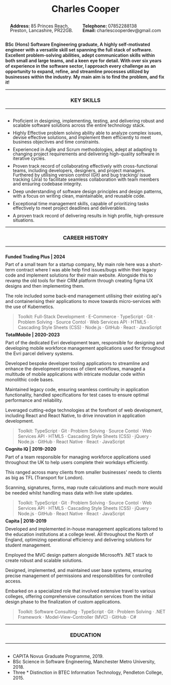 <h1 style="text-align:center; line-height: 1">Charles Cooper</h1>
<div style="display: flex; width: 100%; justify-content: space-around;">
<p style="line-height: 1"><b>Address: </b>85 Princes Reach,<br> Preston, Lancashire, PR22GB.</p>

<p style="line-height: 1; text-align:start;"><b>Telephone: </b>07852288138<br><b>Email: </b>charlescooperdev@gmail.com</p>
</div>

<p style="font-weight: 600; ">BSc (Hons) Software Engineering graduate, A highly self-motivated engineer with a versatile skill set spanning the full stack of software. Excellent problem-solving abilities, adept communication skills within both small and large teams, and a keen eye for detail. With over six years of experience in the software sector, I approach every challenge as an opportunity to expand, refine, and streamline processes utilized by businesses within the industry. My main aim is to find the problem, and fix it!<p>

<div style="border-bottom: 1px solid black; border-top: 1px solid black">
<h3 style="text-align:center;">KEY SKILLS</h3>
</div>
<br>
<ul >
<li style="line-height: 1; margin-bottom: 10px">Proficient in designing, implementing, testing, and delivering robust and scalable software solutions across the entire technology stack.</li>
<li style="line-height: 1; margin-bottom: 10px">Highly Effective problem solving ability able to analyze complex issues, devise effective solutions, and implement them efficiently to meet business objectives and time constraints.</li>
<li style="line-height: 1; margin-bottom: 10px">Experienced in Agile and Scrum methodologies, adept at adapting to changing project requirements and delivering high-quality software in iterative cycles.</li>
<li style="line-height: 1; margin-bottom: 10px">Proven track record of collaborating effectively with cross-functional teams, including developers, designers, and project managers. Furthered by utilising version control (Git) and bug tracking/ issue tracking (Jira) to facilitate seamless collaboration with team members and ensuring codebase integrity.</li>
<li style="line-height: 1; margin-bottom: 10px">Deep understanding of software design principles and design patterns, with a focus on writing clean, maintainable, and reusable code.</li>
<li style="line-height: 1; margin-bottom: 10px">Exceptional time management skills, capable of prioritizing tasks effectively to meet project deadlines and deliverables.</li>
<li style="line-height: 1; margin-bottom: 10px">A proven track record of delivering results in high profile, high-pressure situations.</li>
</ul>

<div style="border-bottom: 1px solid black; border-top: 1px solid black">
<h3 style="text-align:center;">CAREER HISTORY</h3>
</div>
<br>

<p style="line-height: 0.2"><b>Funded Trading Plus | 2024</b></p>

Part of a small team for a startup company, My main role here was a short-term contract where I was able help find issues/bugs within their legacy code and implement solutions for their main website. Alongside this to revamp the old tools for their CRM platform through creating figma UX designs and then implementing them.

The role included some back-end management utilising their existing api's and containerising their applications to move towards micro-services with the use of Kubernetics.

> Toolkit: Full-Stack Development · E-Commerce · TypeScript · Git · Problem Solving · Source Contol · Web Services API · HTML5 · Cascading Style Sheets (CSS) · Node.js · GitHub · React · JavaScript

<p style="line-height: 0.2"><b>TotalMobile | 2020-2023</b></p>

Part of the dedicated Evri development team, responsible for designing and developing mobile workforce management applications used for throughout the Evri parcel delivery systems.

Developed bespoke developer tooling applications to streamline and enhance the development process of client workflows, managed a multitude of mobile applications with intricate modular code within monolithic code bases.

Maintained legacy code, ensuring seamless continuity in application functionality, handled specifications for test cases to ensure optimal performance and reliability.

Leveraged cutting-edge technologies at the forefront of web development, including React and React Native, to drive innovation in application development.

> Toolkit: TypeScript · Git · Problem Solving · Source Contol · Web Services API · HTML5 · Cascading Style Sheets (CSS) · jQuery · Node.js · GitHub · React Native · React · JavaScript

<p style="line-height: 0.2"><b>Cognito IQ | 2019-2020</b></p>

Part of a team responsible for managing workforce applications used throughout the UK to help users complete their workdays efficiently.

This ranged across many clients from smaller businesses' needs to clients as big as TFL (Transport for London).

Scanning, signatures, forms, map route calculations and much more would be needed whilst handling mass data with live state updates.

> Toolkit: TypeScript · Git · Problem Solving · Source Contol · Web Services API · HTML5 · Cascading Style Sheets (CSS) · jQuery · Node.js · GitHub · React Native · React · JavaScript

<p style="line-height: 0.2"><b>Capita | 2018-2019</b></p>

Developed and implemented in-house management applications tailored to the education institutions at a college level. All throughout the North of England, optimizing operational efficiency and delivering solutions for student management.

Employed the MVC design pattern alongside Microsoft’s .NET stack to create robust and scalable solutions.

Designed, implemented, and maintained user base systems, ensuring precise management of permissions and responsibilities for controlled access.

Embarked on a specialized role that involved extensive travel to various colleges, offering comprehensive consultation services from the initial design phase to the finalization of custom applications.

> Toolkit: Software Consulting · TypeScript · Git · Problem Solving · .NET Framework · Model-View-Controller (MVC) · GitHub · C#

<div style="border-bottom: 1px solid black; border-top: 1px solid black">
<h3 style="text-align:center;">EDUCATION</h3>
</div>
<br>

- CAPITA Novus Graduate Programme, 2019.
- BSc Science in Software Engineering, Manchester Metro University, 2018.
- Three * Distinction in BTEC Information Technology, Pendleton College, 2015.
